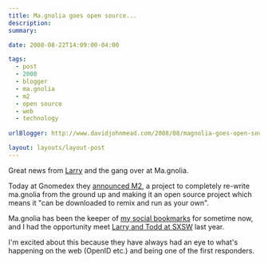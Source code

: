 ```yaml
---
title: Ma.gnolia goes open source...
description: 
summary: 

date: 2008-08-22T14:09:00-04:00

tags:
  - post
  - 2008
  - blogger
  - ma.gnolia
  - m2
  - open source
  - web
  - technology
  
urlBlogger: http://www.davidjohnmead.com/2008/08/magnolia-goes-open-source.html

layout: layouts/layout-post
---
```

Great news from <a href="http://larryhalff.com/" title="" rel="met colleague">Larry</a> and the gang over at Ma.gnolia.

Today at Gnomedex they <a href="http://ma.gnolia.com/blog/2008/08/22/the-open-road-ahead" title="">announced M2</a>, a project to completely re-write ma.gnolia from the ground up and making it an open source project which means it "can be downloaded to remix and run as your own".

Ma.gnolia has been the keeper of <a href="http://ma.gnolia.com/people/DaveMead/bookmarks" rel="me" title="">my social bookmarks</a> for sometime now, and I had the opportunity meet <a href="http://www.flickr.com/photos/davidmead/2332650611/" title="photo on Flickr">Larry and Todd at SXSW</a> last year.

I'm excited about this because they have always had an eye to what's happening on the web (OpenID etc.) and being one of the first responders.